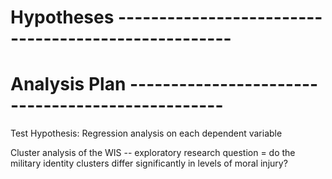 

# Hypotheses ----------------------------------------------------


# Analysis Plan -------------------------------------------------

Test Hypothesis: Regression analysis on each dependent variable

Cluster analysis of the WIS -- exploratory research question =  do the military identity clusters differ significantly in levels of moral injury? 



